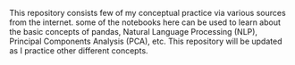 This repository consists few of my conceptual practice via various sources from the internet. some of the notebooks here can be used to learn about the basic concepts of pandas, Natural Language Processing (NLP), Principal Components Analysis (PCA), etc. This repository will be updated as I practice other different concepts.

